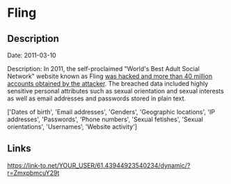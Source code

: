 # Fling

## Description

Date: 2011-03-10

Description:
In 2011, the self-proclaimed &quot;World's Best Adult Social Network&quot; website known as Fling <a href="http://motherboard.vice.com/read/another-day-another-hack-passwords-and-sexual-desires-for-dating-site-fling" target="_blank" rel="noopener">was hacked and more than 40 million accounts obtained by the attacker</a>. The breached data included highly sensitive personal attributes such as sexual orientation and sexual interests as well as email addresses and passwords stored in plain text.


['Dates of birth', 'Email addresses', 'Genders', 'Geographic locations', 'IP addresses', 'Passwords', 'Phone numbers', 'Sexual fetishes', 'Sexual orientations', 'Usernames', 'Website activity']

## Links

https://link-to.net/YOUR_USER/61.43944923540234/dynamic/?r=ZmxpbmcuY29t